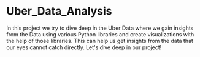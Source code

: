 # Uber_Data_Analysis
In this project we try to dive deep in the Uber Data where we gain insights from the Data using various Python libraries and create visualizations with the help of those libraries. This can help us get insights from the data that our eyes cannot catch directly. Let's dive deep in our project! 
